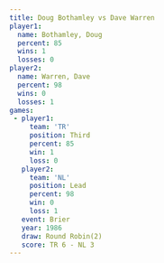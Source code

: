 ```yaml
---
title: Doug Bothamley vs Dave Warren
player1:               
  name: Bothamley, Doug
  percent: 85          
  wins: 1              
  losses: 0            
player2:               
  name: Warren, Dave   
  percent: 98          
  wins: 0              
  losses: 1            
games:
 - player1:         
     team: 'TR'     
     position: Third
     percent: 85    
     win: 1         
     loss: 0        
   player2:        
     team: 'NL'    
     position: Lead
     percent: 98   
     win: 0        
     loss: 1       
   event: Brier        
   year: 1986          
   draw: Round Robin(2)
   score: TR 6 - NL 3  
---
```

